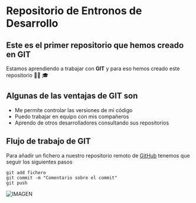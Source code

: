 # Repositorio de Entronos de Desarrollo
## Este es el primer repositorio que hemos creado en GIT
Estamos aprendiendo a trabajar con **GIT** y para eso hemos creado este repositorio :woman_student: :mortar_board:

## Algunas de las ventajas de GIT son
* Me permite controlar las versiones de mi código
* Puedo trabajar en equipo con mis compañeros
* Aprendo de otros desarrolladores consultando sus repositorios

## Flujo de trabajo de GIT
Para añadir un fichero a nuestro repositorio remoto de [GitHub](https://github.com/) tenemos que seguir los siguientes pasos

```
git add fichero
git commit -m "Comentario sobre el commit"
git push
```

![IMAGEN](https://i.pinimg.com/originals/48/c0/26/48c0264b53310a9b2c63eada0c6cf2d7.jpg)